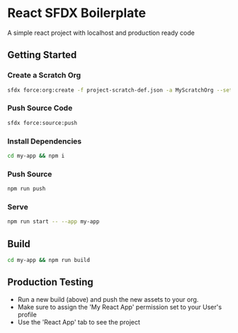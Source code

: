 # React SFDX Boilerplate
A simple react project with localhost and production ready code

## Getting Started

### Create a Scratch Org
```bash
sfdx force:org:create -f project-scratch-def.json -a MyScratchOrg --setdefaultusername
```

### Push Source Code
```bash
sfdx force:source:push
```

### Install Dependencies

```bash
cd my-app && npm i
```
### Push Source
```bash
npm run push
```
### Serve
```bash
npm run start -- --app my-app
```

## Build
```bash
cd my-app && npm run build
```

## Production Testing
- Run a new build (above) and push the new assets to your org.
- Make sure to assign the 'My React App' permission set to your User's profile
- Use the 'React App' tab to see the project